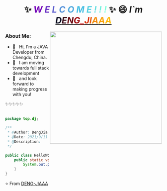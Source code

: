 <h1 align="center">
    ✨ <i><b>
    <span style="color: #7400b8">W</span>
    <span style="color: #6930c3">E</span>
    <span style="color: #5e60ce">L</span>
    <span style="color: #5390d9">C</span>
    <span style="color: #4ea8de">O</span>
    <span style="color: #48bfe3">M</span>
    <span style="color: #56cfe1">E</span>
    <span style="color: #64dfdf">!</span>
    <span style="color: #72efdd">!</span>
    <span style="color: #80ffdb">!</span>
</b></i> ✨ 😄 <i>
    I`m
    <a href="https://gitee.com/DJOSIMON/" target="_blank">
        <span style="color: #03071e">D</span><span style="color: #370617">E</span><span style="color: #6a040f">N</span><span style="color: #9d0208">G</span><span style="color: #d00000">_</span><span style="color: #dc2f02">J</span><span style="color: #e85d04">I</span><span style="color: #f48c06">A</span><span style="color: #faa307">A</span><span style="color: #ffba08">A</span>
    </a>
</i>
</h1>

<div align="center"><img align="right" width="360" src="https://media.giphy.com/media/dxmJyooma3sFGU8t7r/giphy.gif"/></div>

### About Me:
<div align="left">

- 👋 &nbsp; Hi, I'm a JAVA Developer from Chengdu, China.
- 💪 &nbsp; I am moving towards full stack development
- 🚀 &nbsp; and look forward to making progress with you!
</div>
✨✨✨✨✨
<br>
<br>

```java
package top.dj;

/**
 * @Author: DengJia
 * @Date: 2021/9/11 21:30
 * @Description:
 */

public class HelloWorld {
    public static void main(String[] args) {
        System.out.println("TO BE OR NOT TO BE");
    }
}

```

⭐️ From [DENG-JIAAA](https://github.com/DENG-JIAAA)
